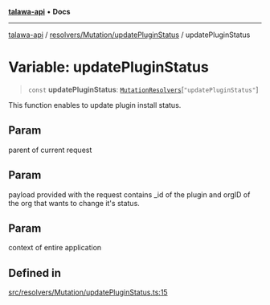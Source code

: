 [**talawa-api**](../../../../README.md) • **Docs**

***

[talawa-api](../../../../modules.md) / [resolvers/Mutation/updatePluginStatus](../README.md) / updatePluginStatus

# Variable: updatePluginStatus

> `const` **updatePluginStatus**: [`MutationResolvers`](../../../../types/generatedGraphQLTypes/type-aliases/MutationResolvers.md)\[`"updatePluginStatus"`\]

This function enables to update plugin install status.

## Param

parent of current request

## Param

payload provided with the request contains _id of the plugin and orgID of the org that wants to change it's status.

## Param

context of entire application

## Defined in

[src/resolvers/Mutation/updatePluginStatus.ts:15](https://github.com/PalisadoesFoundation/talawa-api/blob/3bacbf38707ebd3e3e5f1bc5b4cc7aa3b2adc169/src/resolvers/Mutation/updatePluginStatus.ts#L15)
